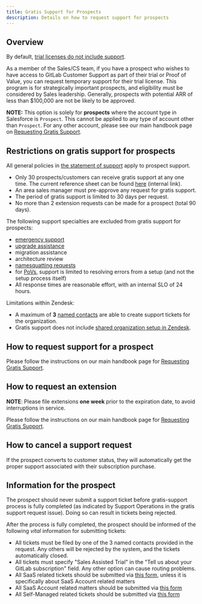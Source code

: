 ```yaml
---
title: Gratis Support for Prospects
description: Details on how to request support for prospects
---
```


## Overview

By default, [trial licenses do not include support](https://about.gitlab.com/support/#trials-support).

As a member of the Sales/CS team, if you have a prospect who wishes to have access to GitLab Customer Support as part of their trial or Proof of Value, you can request temporary support for their trial license. This program is for strategically important prospects, and eligibility must be considered by Sales leadership. Generally, prospects with potential ARR of less than $100,000 are not be likely to be approved.

**NOTE:** This option is solely for **prospects** where the account type in Salesforce is `Prospect`. This cannot be applied to any type of account other than `Prospect`. For any other account, please see our main handbook page on [Requesting Gratis Support](https://handbook.gitlab.com/handbook/support/gratis-support/).

## Restrictions on gratis support for prospects

All general policies in [the statement of support](/support/statement-of-support/) apply to prospect support.

- Only 30 prospects/customers can receive gratis support at any one time. The current reference sheet can be found
  [here](https://docs.google.com/spreadsheets/d/11p3aBj1LTr-ngk1wxoMlae-UvJ3bOTuQHd48so2ZcXU/edit?usp=sharing) (internal link).
- An area sales manager must pre-approve any request for gratis support.
- The period of gratis support is limited to 30 days per request.
- No more than 2 extension requests can be made for a prospect (total 90 days).

The following support specialties are excluded from gratis support for prospects:
- [emergency support](https://about.gitlab.com/support/#how-to-trigger-emergency-support)
- [upgrade assistance](https://about.gitlab.com/support/scheduling-upgrade-assistance/)
- migration assistance
- architecture review
- [namesquatting requests](/support/workflows/namesquatting_policy.html)
- for [PoVs](https://about.gitlab.com/customer-success/solutions-architects/tools-and-resources/pov/), support is limited to resolving errors from a setup (and not the setup process itself)
- All response times are reasonable effort, with an internal SLO of 24 hours.

Limitations within Zendesk:

- A maximum of **3** [named contacts](https://about.gitlab.com/support/managing-support-contacts/#managing-contacts) are able to create support tickets for the organization.
- Gratis support does not include [shared organization setup in Zendesk](https://about.gitlab.com/support/managing-support-contacts/#shared-organizations).

## How to request support for a prospect

Please follow the instructions on our main handbook page for [Requesting Gratis Support](https://handbook.gitlab.com/handbook/support/gratis-support/).

## How to request an extension

**NOTE**: Please file extensions **one week** prior to the expiration date, to avoid interruptions in service.

Please follow the instructions on our main handbook page for [Requesting Gratis Support](https://handbook.gitlab.com/handbook/support/gratis-support/).

## How to cancel a support request


If the prospect converts to customer status, they will automatically get the proper support
associated with their subscription purchase.

## Information for the prospect

The prospect should never submit a support ticket before gratis-support process is fully completed
(as indicated by Support Operations in the gratis support request issue). Doing so
can result in tickets being rejected.

After the process is fully completed, the prospect should be informed of the
following *vital* information for submitting tickets:

- All tickets must be filed by one of the 3 named contacts provided in the request.
  Any others will be rejected by the system, and the tickets automatically closed.
- All tickets must specify "Sales Assisted Trial" in the "Tell us about your GitLab
  subscription" field. Any other option can cause routing problems.
- All SaaS related tickets should be submitted via
  [this form](https://support.gitlab.com/hc/en-us/requests/new?ticket_form_id=334447),
  unless it is specifically about SaaS Account related matters
- All SaaS Account related matters should be submitted via
  [this form](https://support.gitlab.com/hc/en-us/requests/new?ticket_form_id=360000803379)
- All Self-Managed related tickets should be submitted via
  [this form](https://support.gitlab.com/hc/en-us/requests/new?ticket_form_id=426148)
